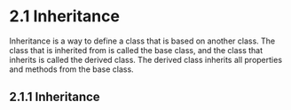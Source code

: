 # 2.1 Inheritance

Inheritance is a way to define a class that is based on another class. The class that is inherited from is called the base class, and the class that inherits is called the derived class. The derived class inherits all properties and methods from the base class.

## 2.1.1 Inheritance 